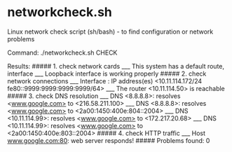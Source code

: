 # networkcheck.sh
Linux network check script (sh/bash) - to find configuration or network problems


Command:
	./networkcheck.sh  CHECK

Results:
	##### 1. check network cards
	 ___  This system has a default route, interface <eth0>
	 ___  Loopback interface is working properly
	##### 2. check network connections
	 ___  Interface <eth0>: IP address(es) <10.11.114.172/24 fe80::9999:9999:9999:9999/64>
	 ___  The router <10.11.114.50> is reachable
	##### 3. check DNS resolution
	 ___  DNS <8.8.8.8>: resolves <www.google.com> to <216.58.211.100>
	 ___  DNS <8.8.8.8>: resolves <www.google.com> to <2a00:1450:400e:804::2004>
	 ___  DNS <10.11.114.99>: resolves <www.google.com> to <172.217.20.68>
	 ___  DNS <10.11.114.99>: resolves <www.google.com> to <2a00:1450:400e:803::2004>
	##### 4. check HTTP traffic
	 ___  Host <www.google.com:80>: web server responds!
	##### Problems found: 0

